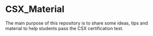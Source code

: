 # CSX_Material

The main purpose of this repository is to share some ideas, tips and material to help students pass the CSX certification test.
